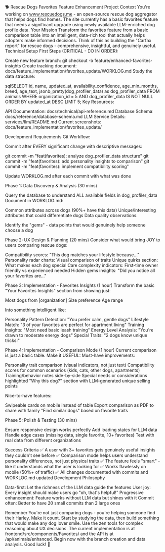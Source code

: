 🐕 Rescue Dogs Favorites Feature Enhancement
Project Context
You're working on www.rescuedogs.me - an open-source rescue dog aggregator that helps dogs find homes. The site currently has a basic favorites feature that needs a significant upgrade using newly available LLM-enriched dog profile data.
Your Mission
Transform the favorites feature from a basic comparison table into an intelligent, data-rich tool that actually helps adopters make informed decisions. Think of this as building the "Carfax report" for rescue dogs - comprehensive, insightful, and genuinely useful.
Technical Setup
First Steps (CRITICAL - DO IN ORDER):

Create new feature branch: git checkout -b feature/enhanced-favorites-insights
Create tracking document: docs/feature_implementation/favorites_update/WORKLOG.md
Study the data structure:

sqlSELECT
    id, name, updated_at, availability_confidence,
    age_min_months, breed, age_text,
    jsonb_pretty(dog_profiler_data) as dog_profiler_data
FROM animals
WHERE organization_id = 5 AND dog_profiler_data IS NOT NULL
ORDER BY updated_at DESC LIMIT 5;
Key Resources:

API Documentation: docs/technical/api-reference.md
Database Schema: docs/reference/database-schema.md
LLM Service Details: services/llm/README.md
Current screenshots: docs/feature_implementation/favorites_update/

Development Requirements
Git Workflow:

Commit after EVERY significant change with descriptive messages:

git commit -m "feat(favorites): analyze dog_profiler_data structure"
git commit -m "feat(favorites): add personality insights to comparison"
git commit -m "feat(favorites): implement compatibility scoring"


Update WORKLOG.md after each commit with what was done

Phase 1: Data Discovery & Analysis (30 mins)

Query the database to understand ALL available fields in dog_profiler_data
Document in WORKLOG.md:

Common attributes across dogs (90%+ have this data)
Unique/interesting attributes that could differentiate dogs
Data quality observations


Identify the "gems" - data points that would genuinely help someone choose a dog

Phase 2: UX Design & Planning (20 mins)
Consider what would bring JOY to users comparing rescue dogs:

Compatibility scores: "This dog matches your lifestyle because..."
Personality radar charts: Visual comparison of traits
Unique quirks section: What makes each dog special
Care complexity indicators: First-time owner friendly vs experienced needed
Hidden gems insights: "Did you notice all your favorites are..."

Phase 3: Implementation - Favorites Insights (1 hour)
Transform the basic "Your Favorites Insights" section from showing just:

Most dogs from [organization]
Size preference
Age range

Into something intelligent like:

Personality Pattern Detection: "You prefer calm, gentle dogs"
Lifestyle Match: "3 of your favorites are perfect for apartment living"
Training Insights: "Most need basic leash training"
Energy Level Analysis: "You're drawn to moderate energy dogs"
Special Traits: "2 dogs know unique tricks!"

Phase 4: Implementation - Comparison Mode (1 hour)
Current comparison is just a basic table. Make it USEFUL:
Must-have improvements:

Personality trait comparison (visual indicators, not just text)
Compatibility scores for common scenarios (kids, cats, other dogs, apartments)
Training/behavior notes side-by-side
Special needs or considerations highlighted
"Why this dog?" section with LLM-generated unique selling points

Nice-to-have features:

Swipeable cards on mobile instead of table
Export comparison as PDF to share with family
"Find similar dogs" based on favorite traits

Phase 5: Polish & Testing (30 mins)

Ensure responsive design works perfectly
Add loading states for LLM data
Handle edge cases (missing data, single favorite, 10+ favorites)
Test with real data from different organizations

Success Criteria
✅ A user with 3+ favorites gets genuinely useful insights they couldn't see before
✅ Comparison mode helps users understand personality differences, not just physical traits
✅ The feature feels "smart" - like it understands what the user is looking for
✅ Works flawlessly on mobile (50%+ of traffic)
✅ All changes documented with commits and WORKLOG.md updated
Development Philosophy

Data-first: Let the richness of the LLM data guide the features
User joy: Every insight should make users go "oh, that's helpful!"
Progressive enhancement: Feature works without LLM data but shines with it
Commit often: Better to have 20 small commits than 2 large ones

Remember
You're not just comparing dogs - you're helping someone find their Harley. Make it count.
Start by studying the data, then build something that would make any dog lover smile. Use the zen tools for complex reasoning about UX decisions. The current implementation is at frontend/src/components/Favorites/ and the API is at /api/animals/enhanced.
Begin now with the branch creation and data analysis. Good luck! 🐾
